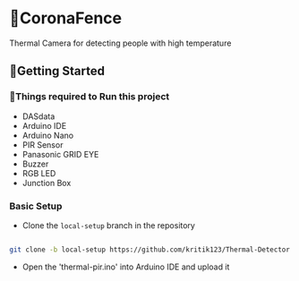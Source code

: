 # 🦠CoronaFence

Thermal Camera for detecting people with high temperature

## 🚀Getting Started

### 🎰Things required to Run this project

- DASdata
- Arduino IDE
- Arduino Nano
- PIR Sensor
- Panasonic GRID EYE
- Buzzer
- RGB LED
- Junction Box

### Basic Setup

- Clone the `local-setup` branch in the repository

```bash

git clone -b local-setup https://github.com/kritik123/Thermal-Detector.git

```

- Open the 'thermal-pir.ino' into Arduino IDE and upload it
 

 

 
